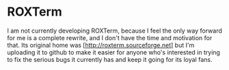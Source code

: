 ROXTerm
=======

I am not currently developing ROXTerm, because I feel the only way forward for
me is a complete rewrite, and I don't have the time and motivation for that.
Its original home was [http://roxterm.sourceforge.net] but I'm uploading it to
github to make it easier for anyone who's interested in trying to fix the
serious bugs it currently has and keep it going for its loyal fans.
